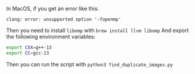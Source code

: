 In MacOS, if you get an error like this:

`
clang: error: unsupported option '-fopenmp'
`

Then you need to install `libomp` with `brew install llvm libomp`
And export the following environment variables:

```bash
export CXX=g++-13
export CC=gcc-13
```

Then you can run the script with `python3 find_duplicate_images.py`

